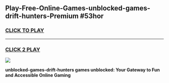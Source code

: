 
## Play-Free-Online-Games-unblocked-games-drift-hunters-Premium #53hor
<h3>
<a href="https://premium.freeplayer.one?title=unblocked-games-drift-hunters&ref=8M">CLICK TO PLAY</a></h3>
<hr>

<h3>
<a href="https://premium.freeplayer.one?title=unblocked-games-drift-hunters&ref=8M">CLICK 2 PLAY</a>
  
</h3>

<a href="https://premium.freeplayer.one?title=unblocked-games-drift-hunters&ref=8M"><img src="https://clearcache.store/games.png"></a>


**unblocked-games-drift-hunters games unblocked: Your Gateway to Fun and Accessible Online Gaming**
